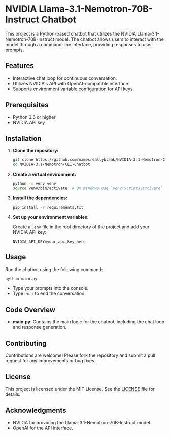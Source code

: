 # NVIDIA Llama-3.1-Nemotron-70B-Instruct Chatbot

This project is a Python-based chatbot that utilizes the NVIDIA Llama-3.1-Nemotron-70B-Instruct model. The chatbot allows users to interact with the model through a command-line interface, providing responses to user prompts.

## Features

- Interactive chat loop for continuous conversation.
- Utilizes NVIDIA's API with OpenAI-compatible interface.
- Supports environment variable configuration for API keys.

## Prerequisites

- Python 3.6 or higher
- NVIDIA API key

## Installation

1. **Clone the repository:**

   ```bash
   git clone https://github.com/namesreallyblank/NVIDIA-3.1-Nemotron-CLI-Chatbot.git
   cd NVIDIA-3.1-Nemotron-CLI-Chatbot
   ```

2. **Create a virtual environment:**

   ```bash
   python -m venv venv
   source venv/bin/activate  # On Windows use `venv\Scripts\activate`
   ```

3. **Install the dependencies:**

   ```bash
   pip install -r requirements.txt
   ```

4. **Set up your environment variables:**

   Create a `.env` file in the root directory of the project and add your NVIDIA API key:

   ```plaintext
   NVIDIA_API_KEY=your_api_key_here
   ```

## Usage

Run the chatbot using the following command:

```bash
python main.py
```

- Type your prompts into the console.
- Type `exit` to end the conversation.

## Code Overview

- **main.py**: Contains the main logic for the chatbot, including the chat loop and response generation.

## Contributing

Contributions are welcome! Please fork the repository and submit a pull request for any improvements or bug fixes.

## License

This project is licensed under the MIT License. See the [LICENSE](LICENSE) file for details.

## Acknowledgments

- NVIDIA for providing the Llama-3.1-Nemotron-70B-Instruct model.
- OpenAI for the API interface.
